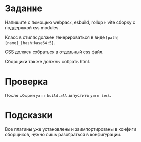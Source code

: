 # Задание

Напишите с помощью webpack, esbuild, rollup и vite сборку с поддержкой css modules.

Класс в стилях должен генерироваться в виде `[path][name]_[hash:base64:5]`.

CSS должен собраться в отдельный css файл.

Сборщики так же должны собрать html.

# Проверка

После сборки `yarn build:all` запустите `yarn test`.

# Подсказки

Все плагины уже установлены и заимпортированы в конфиги сборщиков, нужно лишь разобраться в конфигурации.
